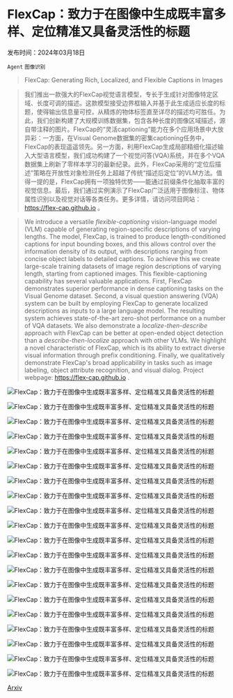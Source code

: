 # FlexCap：致力于在图像中生成既丰富多样、定位精准又具备灵活性的标题

发布时间：2024年03月18日

`Agent` `图像识别`

> FlexCap: Generating Rich, Localized, and Flexible Captions in Images

> 我们推出一款强大的FlexCap视觉语言模型，专长于生成针对图像特定区域、长度可调的描述。这款模型接受边界框输入并基于此生成适应长度的标题，使得输出信息量可控，从精炼的物体标签直至详尽的描述均可胜任。为此，我们创新构建了大规模训练数据集，包含各种长度的图像区域描述，源自带注释的图片。FlexCap的“灵活captioning”能力在多个应用场景中大放异彩：一方面，在Visual Genome数据集的密集captioning任务中，FlexCap的表现遥遥领先。另一方面，利用FlexCap生成局部精细化描述输入大型语言模型，我们成功构建了一个视觉问答(VQA)系统，并在多个VQA数据集上刷新了零样本学习的最新纪录。此外，FlexCap采用的“定位后描述”策略在开放性对象检测任务上超越了传统“描述后定位”的VLM方法。值得一提的是，FlexCap拥有一项独特优势——能通过前缀条件化抽取丰富的视觉信息。最后，我们通过实例演示了FlexCap广泛适用于图像标注、物体属性识别以及视觉对话等各类任务。更多详情，请访问项目网站：https://flex-cap.github.io 。

> We introduce a versatile $\textit{flexible-captioning}$ vision-language model (VLM) capable of generating region-specific descriptions of varying lengths. The model, FlexCap, is trained to produce length-conditioned captions for input bounding boxes, and this allows control over the information density of its output, with descriptions ranging from concise object labels to detailed captions. To achieve this we create large-scale training datasets of image region descriptions of varying length, starting from captioned images. This flexible-captioning capability has several valuable applications.
  First, FlexCap demonstrates superior performance in dense captioning tasks on the Visual Genome dataset. Second, a visual question answering (VQA) system can be built by employing FlexCap to generate localized descriptions as inputs to a large language model. The resulting system achieves state-of-the-art zero-shot performance on a number of VQA datasets. We also demonstrate a $\textit{localize-then-describe}$ approach with FlexCap can be better at open-ended object detection than a $\textit{describe-then-localize}$ approach with other VLMs. We highlight a novel characteristic of FlexCap, which is its ability to extract diverse visual information through prefix conditioning. Finally, we qualitatively demonstrate FlexCap's broad applicability in tasks such as image labeling, object attribute recognition, and visual dialog. Project webpage: https://flex-cap.github.io .

![FlexCap：致力于在图像中生成既丰富多样、定位精准又具备灵活性的标题](../../../paper_images/2403.12026/x1.png)

![FlexCap：致力于在图像中生成既丰富多样、定位精准又具备灵活性的标题](../../../paper_images/2403.12026/x2.png)

![FlexCap：致力于在图像中生成既丰富多样、定位精准又具备灵活性的标题](../../../paper_images/2403.12026/x3.png)

![FlexCap：致力于在图像中生成既丰富多样、定位精准又具备灵活性的标题](../../../paper_images/2403.12026/x4.png)

![FlexCap：致力于在图像中生成既丰富多样、定位精准又具备灵活性的标题](../../../paper_images/2403.12026/x5.png)

![FlexCap：致力于在图像中生成既丰富多样、定位精准又具备灵活性的标题](../../../paper_images/2403.12026/x6.png)

![FlexCap：致力于在图像中生成既丰富多样、定位精准又具备灵活性的标题](../../../paper_images/2403.12026/x7.png)

![FlexCap：致力于在图像中生成既丰富多样、定位精准又具备灵活性的标题](../../../paper_images/2403.12026/x8.png)

![FlexCap：致力于在图像中生成既丰富多样、定位精准又具备灵活性的标题](../../../paper_images/2403.12026/x9.png)

![FlexCap：致力于在图像中生成既丰富多样、定位精准又具备灵活性的标题](../../../paper_images/2403.12026/x10.png)

![FlexCap：致力于在图像中生成既丰富多样、定位精准又具备灵活性的标题](../../../paper_images/2403.12026/x11.png)

![FlexCap：致力于在图像中生成既丰富多样、定位精准又具备灵活性的标题](../../../paper_images/2403.12026/x12.png)

![FlexCap：致力于在图像中生成既丰富多样、定位精准又具备灵活性的标题](../../../paper_images/2403.12026/x13.png)

![FlexCap：致力于在图像中生成既丰富多样、定位精准又具备灵活性的标题](../../../paper_images/2403.12026/x14.png)

![FlexCap：致力于在图像中生成既丰富多样、定位精准又具备灵活性的标题](../../../paper_images/2403.12026/x15.png)

![FlexCap：致力于在图像中生成既丰富多样、定位精准又具备灵活性的标题](../../../paper_images/2403.12026/caption_length_distribution.png)

![FlexCap：致力于在图像中生成既丰富多样、定位精准又具备灵活性的标题](../../../paper_images/2403.12026/caption_length_distribution_yfcc100m.png)

![FlexCap：致力于在图像中生成既丰富多样、定位精准又具备灵活性的标题](../../../paper_images/2403.12026/x16.png)

![FlexCap：致力于在图像中生成既丰富多样、定位精准又具备灵活性的标题](../../../paper_images/2403.12026/x17.png)

![FlexCap：致力于在图像中生成既丰富多样、定位精准又具备灵活性的标题](../../../paper_images/2403.12026/x18.png)

[Arxiv](https://arxiv.org/abs/2403.12026)